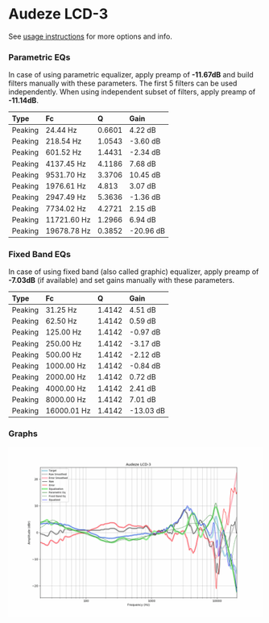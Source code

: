 # Audeze LCD-3
See [usage instructions](https://github.com/jaakkopasanen/AutoEq#usage) for more options and info.

### Parametric EQs
In case of using parametric equalizer, apply preamp of **-11.67dB** and build filters manually
with these parameters. The first 5 filters can be used independently.
When using independent subset of filters, apply preamp of **-11.14dB**.

| Type    | Fc          |      Q | Gain      |
|:--------|:------------|:-------|:----------|
| Peaking | 24.44 Hz    | 0.6601 | 4.22 dB   |
| Peaking | 218.54 Hz   | 1.0543 | -3.60 dB  |
| Peaking | 601.52 Hz   | 1.4431 | -2.34 dB  |
| Peaking | 4137.45 Hz  | 4.1186 | 7.68 dB   |
| Peaking | 9531.70 Hz  | 3.3706 | 10.45 dB  |
| Peaking | 1976.61 Hz  | 4.813  | 3.07 dB   |
| Peaking | 2947.49 Hz  | 5.3636 | -1.36 dB  |
| Peaking | 7734.02 Hz  | 4.2721 | 2.15 dB   |
| Peaking | 11721.60 Hz | 1.2966 | 6.94 dB   |
| Peaking | 19678.78 Hz | 0.3852 | -20.96 dB |

### Fixed Band EQs
In case of using fixed band (also called graphic) equalizer, apply preamp of **-7.03dB**
(if available) and set gains manually with these parameters.

| Type    | Fc          |      Q | Gain      |
|:--------|:------------|:-------|:----------|
| Peaking | 31.25 Hz    | 1.4142 | 4.51 dB   |
| Peaking | 62.50 Hz    | 1.4142 | 0.59 dB   |
| Peaking | 125.00 Hz   | 1.4142 | -0.97 dB  |
| Peaking | 250.00 Hz   | 1.4142 | -3.17 dB  |
| Peaking | 500.00 Hz   | 1.4142 | -2.12 dB  |
| Peaking | 1000.00 Hz  | 1.4142 | -0.84 dB  |
| Peaking | 2000.00 Hz  | 1.4142 | 0.72 dB   |
| Peaking | 4000.00 Hz  | 1.4142 | 2.41 dB   |
| Peaking | 8000.00 Hz  | 1.4142 | 7.01 dB   |
| Peaking | 16000.01 Hz | 1.4142 | -13.03 dB |

### Graphs
![](./Audeze%20LCD-3.png)